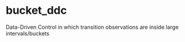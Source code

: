 # bucket_ddc
Data-Driven Control in which transition observations are inside large intervals/buckets
